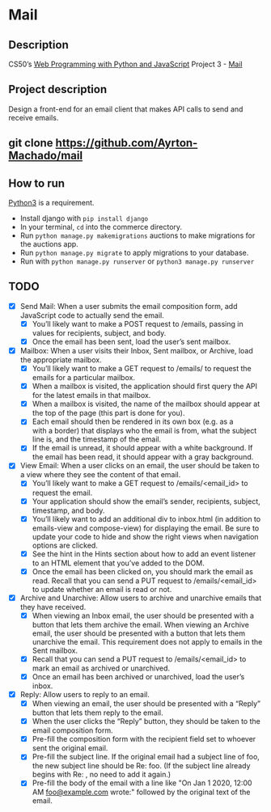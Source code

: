 # Mail

## Description
CS50’s [Web Programming with Python and JavaScript](https://cs50.harvard.edu/web/2020/) Project 3 - [Mail]([https://cs50.harvard.edu/web/2020/projects/3/mail/])

## Project description
Design a front-end for an email client that makes API calls to send and receive emails.

## git clone https://github.com/Ayrton-Machado/mail

## How to run
[Python3](https://www.python.org/) is a requirement.  
- Install django with `pip install django`
- In your terminal, `cd` into the commerce directory.
- Run `python manage.py makemigrations` auctions to make migrations for the auctions app.
- Run `python manage.py migrate` to apply migrations to your database.
- Run with `python manage.py runserver` or `python3 manage.py runserver`

## TODO
- [X] Send Mail: When a user submits the email composition form, add JavaScript code to actually send the email.
    - [X] You’ll likely want to make a POST request to /emails, passing in values for recipients, subject, and body.
    - [X] Once the email has been sent, load the user’s sent mailbox.
- [X] Mailbox: When a user visits their Inbox, Sent mailbox, or Archive, load the appropriate mailbox.
    - [X] You’ll likely want to make a GET request to /emails/<mailbox> to request the emails for a particular mailbox.
    - [X] When a mailbox is visited, the application should first query the API for the latest emails in that mailbox.
    - [X] When a mailbox is visited, the name of the mailbox should appear at the top of the page (this part is done for you).
    - [X] Each email should then be rendered in its own box (e.g. as a <div> with a border) that displays who the email is from, what the subject line is, and the timestamp of the email.
    - [X] If the email is unread, it should appear with a white background. If the email has been read, it should appear with a gray background.
- [X] View Email: When a user clicks on an email, the user should be taken to a view where they see the content of that email.
    - [X] You’ll likely want to make a GET request to /emails/<email_id> to request the email.
    - [X] Your application should show the email’s sender, recipients, subject, timestamp, and body.
    - [X] You’ll likely want to add an additional div to inbox.html (in addition to emails-view and compose-view) for displaying the email. Be sure to update your code to hide and show  the right views when navigation options are clicked.
    - [X] See the hint in the Hints section about how to add an event listener to an HTML element that you’ve added to the DOM.
    - [X] Once the email has been clicked on, you should mark the email as read. Recall that you can send a PUT request to /emails/<email_id> to update whether an email is read or not.
- [X] Archive and Unarchive: Allow users to archive and unarchive emails that they have received.
    - [X] When viewing an Inbox email, the user should be presented with a button that lets them archive the email. When viewing an Archive email, the user should be presented with a button that lets them unarchive the email. This requirement does not apply to emails in the Sent mailbox.
    - [X] Recall that you can send a PUT request to /emails/<email_id> to mark an email as archived or unarchived.
    - [X] Once an email has been archived or unarchived, load the user’s inbox.
- [X] Reply: Allow users to reply to an email.
    - [X] When viewing an email, the user should be presented with a “Reply” button that lets them reply to the email.
    - [X] When the user clicks the “Reply” button, they should be taken to the email composition form.
    - [X] Pre-fill the composition form with the recipient field set to whoever sent the original email.
    - [X] Pre-fill the subject line. If the original email had a subject line of foo, the new subject line should be Re: foo. (If the subject line already begins with Re: , no need to add it again.)
    - [X] Pre-fill the body of the email with a line like "On Jan 1 2020, 12:00 AM foo@example.com wrote:" followed by the original text of the email.

